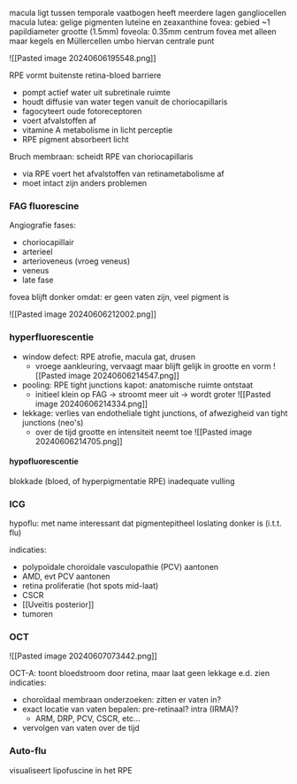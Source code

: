 macula ligt tussen temporale vaatbogen
heeft meerdere lagen gangliocellen
macula lutea: gelige pigmenten luteïne en zeaxanthine
fovea: gebied ~1 papildiameter grootte (1.5mm)
foveola: 0.35mm centrum fovea met alleen maar kegels en Müllercellen
umbo hiervan centrale punt

![[Pasted image 20240606195548.png]]

RPE vormt buitenste retina-bloed barriere
- pompt actief water uit subretinale ruimte
- houdt diffusie van water tegen vanuit de choriocapillaris
- fagocyteert oude fotoreceptoren
- voert afvalstoffen af
- vitamine A metabolisme in licht perceptie
- RPE pigment absorbeert licht

Bruch membraan: scheidt RPE van choriocapillaris
- via RPE voert het afvalstoffen van retinametabolisme af
- moet intact zijn anders problemen

### FAG fluorescine

Angiografie fases:
- choriocapillair
- arterieel
- arterioveneus (vroeg veneus)
- veneus
- late fase

fovea blijft donker omdat: er geen vaten zijn, veel pigment is

![[Pasted image 20240606212002.png]]

### hyperfluorescentie
- window defect: RPE atrofie, macula gat, drusen
	- vroege aankleuring, vervaagt maar blijft gelijk in grootte en vorm
![[Pasted image 20240606214547.png]]
- pooling: RPE tight junctions kapot: anatomische ruimte ontstaat
	- initieel klein op FAG -> stroomt meer uit -> wordt groter
![[Pasted image 20240606214334.png]]
- lekkage: verlies van endotheliale tight junctions, of afwezigheid van tight junctions (neo's)
	- over de tijd grootte en intensiteit neemt toe
![[Pasted image 20240606214705.png]]

#### hypofluorescentie
blokkade (bloed, of hyperpigmentatie RPE)
inadequate vulling

### ICG

hypoflu: met name interessant dat pigmentepitheel loslating donker is (i.t.t. flu)

indicaties:
- polypoïdale choroïdale vasculopathie (PCV) aantonen
- AMD, evt PCV aantonen
- retina proliferatie (hot spots mid-laat)
- CSCR
- [[Uveïtis posterior]]
- tumoren
### OCT

![[Pasted image 20240607073442.png]]

OCT-A: toont bloedstroom door retina, maar laat geen lekkage e.d. zien
indicaties:
- choroïdaal membraan onderzoeken: zitten er vaten in?
- exact locatie van vaten bepalen: pre-retinaal? intra (IRMA)?
	- ARM, DRP, PCV, CSCR, etc...
- vervolgen van vaten over de tijd

### Auto-flu
visualiseert lipofuscine in het RPE